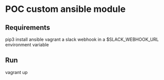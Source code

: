 # POC custom ansible module

## Requirements
pip3 install ansible
vagrant
a slack webhook in a $SLACK_WEBHOOK_URL environment variable

## Run
vagrant up
